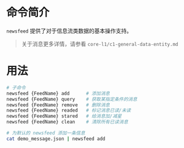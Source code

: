 命令简介
=======

`newsfeed` 提供了对于信息流类数据的基本操作支持。

> 关于消息更多详情，请参看 `core-l1/c1-general-data-entity.md`


用法
=======

```bash
# 子命令
newsfeed {FeedName} add      # 添加消息
newsfeed {FeedName} query    # 获取某指定条件的消息
newsfeed {FeedName} remove   # 删除消息
newsfeed {FeedName} readed   # 标记消息已读/未读
newsfeed {FeedName} stared   # 给消息加/减星
newsfeed {FeedName} clean    # 清除所有已读消息

# 为默认的 newsfeed 添加一条信息
cat demo_message.json | newsfeed add
```